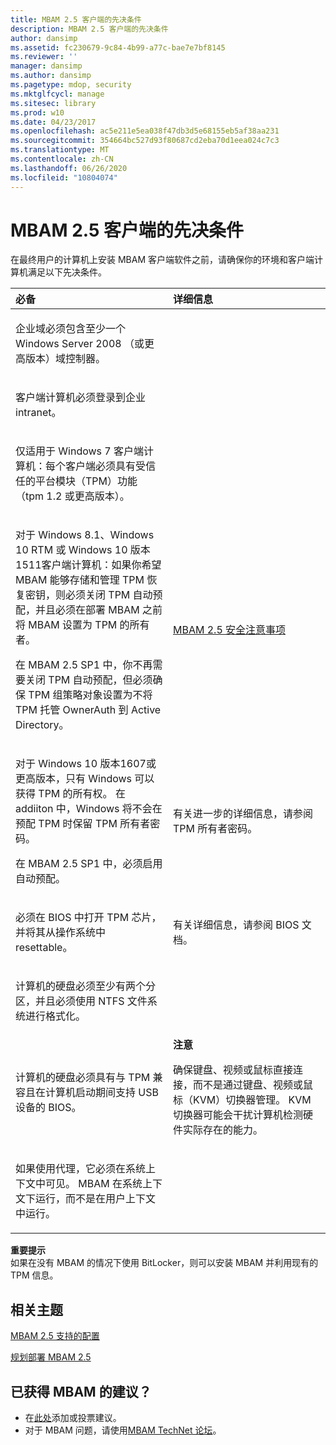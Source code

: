 ```yaml
---
title: MBAM 2.5 客户端的先决条件
description: MBAM 2.5 客户端的先决条件
author: dansimp
ms.assetid: fc230679-9c84-4b99-a77c-bae7e7bf8145
ms.reviewer: ''
manager: dansimp
ms.author: dansimp
ms.pagetype: mdop, security
ms.mktglfcycl: manage
ms.sitesec: library
ms.prod: w10
ms.date: 04/23/2017
ms.openlocfilehash: ac5e211e5ea038f47db3d5e68155eb5af38aa231
ms.sourcegitcommit: 354664bc527d93f80687cd2eba70d1eea024c7c3
ms.translationtype: MT
ms.contentlocale: zh-CN
ms.lasthandoff: 06/26/2020
ms.locfileid: "10804074"
---
```

# MBAM 2.5 客户端的先决条件


在最终用户的计算机上安装 MBAM 客户端软件之前，请确保你的环境和客户端计算机满足以下先决条件。

<table>
<colgroup>
<col width="50%" />
<col width="50%" />
</colgroup>
<thead>
<tr class="header">
<th align="left">必备</th>
<th align="left">详细信息</th>
</tr>
</thead>
<tbody>
<tr class="odd">
<td align="left"><p>企业域必须包含至少一个 Windows Server 2008 （或更高版本）域控制器。</p></td>
<td align="left"><p></p></td>
</tr>
<tr class="even">
<td align="left"><p>客户端计算机必须登录到企业 intranet。</p></td>
<td align="left"><p></p></td>
</tr>
<tr class="odd">
<td align="left"><p>仅适用于 Windows 7 客户端计算机：每个客户端必须具有受信任的平台模块（TPM）功能（tpm 1.2 或更高版本）。</p></td>
<td align="left"><p></p></td>
</tr>
<tr class="even">
<td align="left"><p>对于 Windows 8.1、Windows 10 RTM 或 Windows 10 版本1511客户端计算机：如果你希望 MBAM 能够存储和管理 TPM 恢复密钥，则必须关闭 TPM 自动预配，并且必须在部署 MBAM 之前将 MBAM 设置为 TPM 的所有者。</p>
<p>在 MBAM 2.5 SP1 中，你不再需要关闭 TPM 自动预配，但必须确保 TPM 组策略对象设置为不将 TPM 托管 OwnerAuth 到 Active Directory。</p></td>
<td align="left"><p><a href="mbam-25-security-considerations.md#bkmk-tpm" data-raw-source="[MBAM 2.5 Security Considerations](mbam-25-security-considerations.md#bkmk-tpm)">MBAM 2.5 安全注意事项</a></p></td>
</tr>
<tr class="odd">
<td align="left"><p>对于 Windows 10 版本1607或更高版本，只有 Windows 可以获得 TPM 的所有权。 在 addiiton 中，Windows 将不会在预配 TPM 时保留 TPM 所有者密码。</p>
<p>在 MBAM 2.5 SP1 中，必须启用自动预配。</p>
</p></td>
<td align="left"><p><a href="https://technet.microsoft.com/itpro/windows/keep-secure/change-the-tpm-owner-password" data-raw-source="[TPM owner password](https://technet.microsoft.com/itpro/windows/keep-secure/change-the-tpm-owner-password)"> </a> 有关进一步的详细信息，请参阅 TPM 所有者密码。
</p></td>
</tr>
<tr class="even">
<td align="left"><p>必须在 BIOS 中打开 TPM 芯片，并将其从操作系统中 resettable。</p></td>
<td align="left"><p>有关详细信息，请参阅 BIOS 文档。</p></td>
</tr>
<tr class="odd">
<td align="left"><p>计算机的硬盘必须至少有两个分区，并且必须使用 NTFS 文件系统进行格式化。</p></td>
<td align="left"><p></p></td>
</tr>
<tr class="even">
<td align="left"><p>计算机的硬盘必须具有与 TPM 兼容且在计算机启动期间支持 USB 设备的 BIOS。</p></td>
<td align="left"><div class="alert">
<strong>注意</strong><br/><p>确保键盘、视频或鼠标直接连接，而不是通过键盘、视频或鼠标（KVM）切换器管理。 KVM 切换器可能会干扰计算机检测硬件实际存在的能力。</p>
</div>
<div>

</div></td>
</tr>
<tr class="even">
<td align="left"><p>如果使用代理，它必须在系统上下文中可见。 MBAM 在系统上下文下运行，而不是在用户上下文中运行。</p></td>
<td align="left"><p></p></td>
</tr>
</tbody>
</table>



**重要提示**  
如果在没有 MBAM 的情况下使用 BitLocker，则可以安装 MBAM 并利用现有的 TPM 信息。




## 相关主题


[MBAM 2.5 支持的配置](mbam-25-supported-configurations.md)

[规划部署 MBAM 2.5](planning-to-deploy-mbam-25.md)


## 已获得 MBAM 的建议？
- 在[此处](http://mbam.uservoice.com/forums/268571-microsoft-bitlocker-administration-and-monitoring)添加或投票建议。
- 对于 MBAM 问题，请使用[MBAM TechNet 论坛](https://social.technet.microsoft.com/Forums/home?forum=mdopmbam)。






